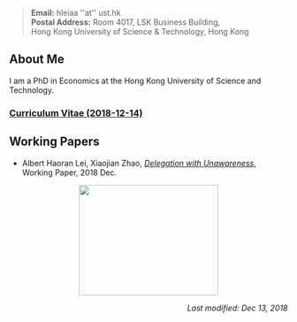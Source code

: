 > **Email:** hleiaa ''at'' ust.hk <br> **Postal Address:** Room 4017, LSK Business Building, <br>
> Hong Kong University of Science & Technology, Hong Kong


## About Me

I am a PhD in Economics at the Hong Kong University of Science and Technology. 

### [Curriculum Vitae (2018-12-14)](https://albertlei.github.io/cv/cv.pdf)


## Working Papers
- Albert Haoran Lei, Xiaojian Zhao, [_Delegation with Unawareness_](https://papers.ssrn.com/sol3/papers.cfm?abstract_id=3300732#), Working Paper, 2018 Dec.


<center>
    <img src='https://user-images.githubusercontent.com/16741954/53262587-f7a0e800-3711-11e9-9365-8a69babe5e62.jpg' height="200.8" width="252.8">
</center>  


<p align="right"><I>Last modified: Dec 13, 2018</I></p>
